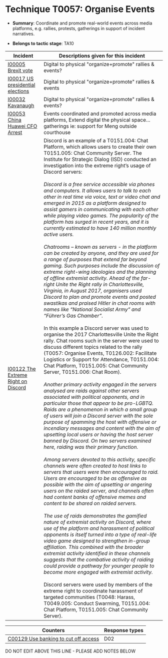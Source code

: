# Technique T0057: Organise Events

* **Summary**: Coordinate and promote real-world events across media platforms, e.g. rallies, protests, gatherings in support of incident narratives.

* **Belongs to tactic stage**: TA10


| Incident | Descriptions given for this incident |
| -------- | -------------------- |
| [I00005 Brexit vote](../../generated_pages/incidents/I00005.md) | Digital to physical "organize+promote" rallies & events? |
| [I00017 US presidential elections](../../generated_pages/incidents/I00017.md) | Digital to physical "organize+promote" rallies & events |
| [I00032 Kavanaugh](../../generated_pages/incidents/I00032.md) | Digital to physical "organize+promote" rallies & events? |
| [I00053 China Huawei CFO Arrest](../../generated_pages/incidents/I00053.md) | Events coordinated and promoted across media platforms, Extend digital the physical space… gatherings ie: support for Meng outside courthouse |
| [I00122 The Extreme Right on Discord](../../generated_pages/incidents/I00122.md) | Discord is an example of a T0151.004: Chat Platform, which allows users to create their own T0151.005: Chat Community Server. The Institute for Strategic Dialog (ISD) conducted an investigation into the extreme right’s usage of Discord servers:<br><br><i>Discord is a free service accessible via phones and computers. It allows users to talk to each other in real time via voice, text or video chat and emerged in 2015 as a platform designed to assist gamers in communicating with each other while playing video games. The popularity of the platform has surged in recent years, and it is currently estimated to have 140 million monthly active users.<br><br>Chatrooms – known as servers - in the platform can be created by anyone, and they are used for a range of purposes that extend far beyond gaming. Such purposes include the discussion of extreme right-wing ideologies and the planning of offline extremist activity. Ahead of the far-right Unite the Right rally in Charlottesville, Virginia, in August 2017, organisers used Discord to plan and promote events and posted swastikas and praised Hitler in chat rooms with names like “National Socialist Army” and “Führer’s Gas Chamber”.</i><br><br>In this example a Discord server was used to organise the 2017 Charlottesville Unite the Right rally. Chat rooms such in the server were used to discuss different topics related to the rally (T0057: Organise Events, T0126.002: Facilitate Logistics or Support for Attendance, T0151.004: Chat Platform, T0151.005: Chat Community Server, T0151.006: Chat Room).<br><br><i>Another primary activity engaged in the servers analysed are raids against other servers associated with political opponents, and in particular those that appear to be pro-LGBTQ. Raids are a phenomenon in which a small group of users will join a Discord server with the sole purpose of spamming the host with offensive or incendiary messages and content with the aim of upsetting local users or having the host server banned by Discord. On two servers examined here, raiding was their primary function.<br><br>Among servers devoted to this activity, specific channels were often created to host links to servers that users were then encouraged to raid. Users are encouraged to be as offensive as possible with the aim of upsetting or angering users on the raided server, and channels often had content banks of offensive memes and content to be shared on raided servers.<br><br>The use of raids demonstrates the gamified nature of extremist activity on Discord, where use of the platform and harassment of political opponents is itself turned into a type of real-life video game designed to strengthen in-group affiliation. This combined with the broader extremist activity identified in these channels suggests that the combative activity of raiding could provide a pathway for younger people to become more engaged with extremist activity.</i><br><br>Discord servers were used by members of the extreme right to coordinate harassment of targeted communities (T0048: Harass, T0049.005: Conduct Swarming, T0151.004: Chat Platform, T0151.005: Chat Community Server). |



| Counters | Response types |
| -------- | -------------- |
| [C00129 Use banking to cut off access](../../generated_pages/counters/C00129.md) | D02 |


DO NOT EDIT ABOVE THIS LINE - PLEASE ADD NOTES BELOW